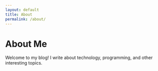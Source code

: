 ```yaml
---
layout: default
title: About
permalink: /about/
---
```


<h1>About Me</h1>
<p>Welcome to my blog! I write about technology, programming, and other interesting topics.</p>